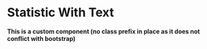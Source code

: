 # Statistic With Text

**This is a custom component (no class prefix in place as it does not conflict with bootstrap)**
